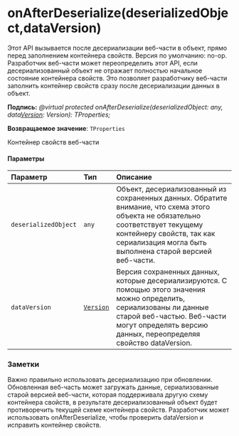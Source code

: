 # <a name="onafterdeserializedeserializedobjectdataversion"></a>onAfterDeserialize(deserializedObject,dataVersion)




Этот API вызывается после десериализации веб-части в объект, прямо перед заполнением контейнера свойств. Версия по умолчанию: no-op. Разработчик веб-части может переопределить этот API, если десериализованный объект не отражает полностью начальное состояние контейнера свойств. Это позволяет разработчику веб-части заполнить контейнер свойств сразу после десериализации данных в объект.

**Подпись:** _@virtual protected onAfterDeserialize(deserializedObject: any, data[Version](../sp-core-library/version.md): Version): TProperties;_

**Возвращаемое значение**: `TProperties`



Контейнер свойств веб-части

#### <a name="parameters"></a>Параметры


| Параметр    | Тип    | Описание |
|:-------------|:---------------|:------------|
| `deserializedObject`    | `any` | Объект, десериализованный из сохраненных данных. Обратите внимание, что схема этого объекта не обязательно соответствует текущему контейнеру свойств, так как сериализация могла быть выполнена старой версией веб-части. |
| `dataVersion`    | [`Version`](../sp-core-library/version.md) | Версия сохраненных данных, которые десериализируются. С помощью этого значения можно определить, сериализованы ли данные старой веб-частью. Веб-части могут определять версию данных, переопределяя свойство dataVersion. |


### <a name="remarks"></a>Заметки

Важно правильно использовать десериализацию при обновлении. Обновленная веб-часть может загружать данные, сериализованные старой версией веб-части, которая поддерживала другую схему контейнера свойств, в результате десериализованный объект будет противоречить текущей схеме контейнера свойств. Разработчик может использовать onAfterDeserialize, чтобы проверить dataVersion и исправить контейнер свойств.

